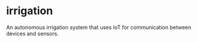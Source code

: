 # irrigation
An autonomous irrigation system that uses IoT for communication between devices and sensors.
